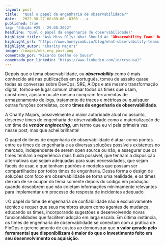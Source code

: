 ```yaml
---
layout: post 
title:  "Qual o papel da engenharia de observabilidade?"
date:   2022-08-27 08:00:00 -0300 --->
published: true
tag: "Edição #25 - 29.08.2022"
headline: "Qual o papel da engenharia de observabilidade?"
highlight_title: "Ask Miss O11y: What Should An "Observability Team" Do?"
highlight_url: "https://www.honeycomb.io/blog/what-observability-teams-do/"
highlight_autor: "Charity Majors"
image: /images/obs_eng_post.png
comentado_por: "Ricardo Coelho de Sousa"
comentado_por_linkedin: "https://www.linkedin.com/in/rcsousa1"
---
```

Depois que o tema observabilidade, ou **_observability_** como é mais conhecido até nas publicações em português, tomou de assalto quase todas as conversas sobre DevOps, SRE, AIOps e até mesmo transformação digital, tornou-se lugar comum chamar todos os times que usam, constroem, ajustam ou até mesmo compram ferramentas de armazenamento de logs, tratamento de traces e métricas ou quaisquer outras funções correlatas, como **times de engenharia de observabilidade**.

A Charity Majors, possivelmente a maior autoridade atual no assunto, descreve times de engenharia de observabilidade como a materialização de um time de **_vendor engineering_**, um termo que eu vi pela primeira vez nesse post, mas que achei brilhante!

O papel de times de engenharia de observabilidade é atuar como pontes entre os times de engenharia e as diversas soluções possíveis existentes no mercado, independente de serem open source ou não, e assegurar que os times tenham a experiência mais fluída possível, que tenham a disposição alternativas que sejam adequadas para suas necessidades, que sejam fáceis de usar, e que tenham padrões e modelos que possam ser compartilhados por todos times de engenharia. Dessa forma o design de soluções com foco em observabilidade se torna uma realidade, e os times deixam de se ocupar do tema somente depois do código em produção quando descobrem que não coletam informações minimamente relevantes para implementar um processo de resposta de incidentes adequado.

💡O papel do time de engenharia de confiabilidade não é exclusivamente técnico e requer que seus membros atuem como agentes de mudança, educando os times, incorporando sugestões e desenvolvendo novas funcionalidades que facilitem adoção em larga escala. Em última instância, os times de engenharia de observabilidade se conectam com a prática de FinOps e gerenciamento de custos ao demonstrar que **o valor gerado pelo ferramental que disponibilizam é maior do que o investimento feito em seu desenvolvimento ou aquisição**. 